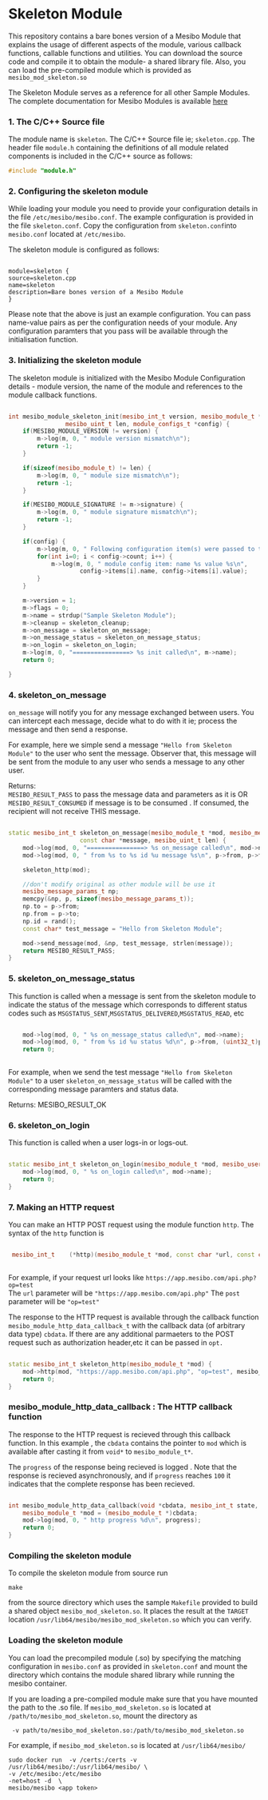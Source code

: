 # Skeleton Module

This repository contains a bare bones version of a Mesibo Module that explains the usage of different aspects of the module, various callback functions, callable functions and utilities. You can download the source code and compile it to obtain the module- a shared library file. Also, you can load the pre-compiled module which is provided as `mesibo_mod_skeleton.so`

The Skeleton Module serves as a reference for all other Sample Modules. The complete documentation for Mesibo Modules is available [here](https://mesibo.com/documentation/loadable-modules/)

### 1. The C/C++ Source file
The module name is `skeleton`. The C/C++ Source file ie; `skeleton.cpp`. The header file `module.h` containing the definitions of all module related components is included in the C/C++ source as follows:
```cpp
#include "module.h"
```
### 2. Configuring the skeleton module
While loading your module you need to provide your configuration details in the file `/etc/mesibo/mesibo.conf`. The example configuration is provided in the file `skeleton.conf`. Copy the configuration from `skeleton.conf`into `mesibo.conf` located at `/etc/mesibo`.

The skeleton module is configured as follows:
```

module=skeleton {
source=skeleton.cpp
name=skeleton
description=Bare bones version of a Mesibo Module
}

```
Please note that the above is just an example configuration. You can pass name-value pairs as per the configuration needs of your module. Any configuration paramters that you pass will be available through the initialisation function.

### 3. Initializing the skeleton module
The skeleton module is initialized with the Mesibo Module Configuration details - module version, the name of the module and  references to the module callback functions.
```cpp

int mesibo_module_skeleton_init(mesibo_int_t version, mesibo_module_t *m,
				mesibo_uint_t len, module_configs_t *config) {
	if(MESIBO_MODULE_VERSION != version) {
		m->log(m, 0, " module version mismatch\n");
		return -1;
	}

	if(sizeof(mesibo_module_t) != len) {
		m->log(m, 0, " module size mismatch\n");
		return -1;
	}

	if(MESIBO_MODULE_SIGNATURE != m->signature) {
		m->log(m, 0, " module signature mismatch\n");
		return -1;
	}

	if(config) {
		m->log(m, 0, " Following configuration item(s) were passed to the module\n");
		for(int i=0; i < config->count; i++) {
			m->log(m, 0, " module config item: name %s value %s\n", 
					config->items[i].name, config->items[i].value);
		}
	}

	m->version = 1;
	m->flags = 0;
	m->name = strdup("Sample Skeleton Module");
	m->cleanup = skeleton_cleanup;
	m->on_message = skeleton_on_message;
	m->on_message_status = skeleton_on_message_status;
	m->on_login = skeleton_on_login;
	m->log(m, 0, "================> %s init called\n", m->name);
	return 0;

}

```
### 4. skeleton_on_message
`on_message` will notify you for any message exchanged between users. You can intercept each message, decide what to do with it ie; process the message and then send a response. 

For example, here we simple send a message `"Hello from Skeleton Module"` to the user who sent the message. Observer that, this message will be sent from the module to any user who sends a message to any other user.

Returns:   
`MESIBO_RESULT_PASS` to pass the message data and parameters as it is 
 OR
`MESIBO_RESULT_CONSUMED` if message is to be consumed . If consumed, the recipient will not receive THIS message.

```cpp

static mesibo_int_t skeleton_on_message(mesibo_module_t *mod, mesibo_message_params_t *p, 
					const char *message, mesibo_uint_t len) {
	mod->log(mod, 0, "================> %s on_message called\n", mod->name);
	mod->log(mod, 0, " from %s to %s id %u message %s\n", p->from, p->to, (uint32_t) p->id, message);

	skeleton_http(mod);

	//don't modify original as other module will be use it 
	mesibo_message_params_t	np;
	memcpy(&np, p, sizeof(mesibo_message_params_t));
	np.to = p->from;
	np.from = p->to;
	np.id = rand();
	const char* test_message = "Hello from Skeleton Module";

	mod->send_message(mod, &np, test_message, strlen(message));
	return MESIBO_RESULT_PASS; 
}

```
### 5. skeleton_on_message_status
This function is called when a message is sent from the skeleton module to indicate the status of the message which corresponds to different status codes such as `MSGSTATUS_SENT`,`MSGSTATUS_DELIVERED`,`MSGSTATUS_READ`, etc
```cpp

	mod->log(mod, 0, " %s on_message_status called\n", mod->name);
	mod->log(mod, 0, " from %s id %u status %d\n", p->from, (uint32_t)p->id, status);
	return 0;
	
```
For example, when we send the test message `"Hello from Skeleton Module"` to a user `skeleton_on_message_status` will be called with the corresponding message paramters and status data.

Returns:
MESIBO_RESULT_OK

### 6. skeleton_on_login
This function is called when a user  logs-in or logs-out.

```cpp

static mesibo_int_t skeleton_on_login(mesibo_module_t *mod, mesibo_user_t *user) {
	mod->log(mod, 0, " %s on_login called\n", mod->name);
	return 0;
}

```
### 7. Making an HTTP request

You can make an HTTP POST request using the module function `http`.
The syntax of the `http` function is 
```cpp

 mesibo_int_t    (*http)(mesibo_module_t *mod, const char *url, const char *post, mesibo_module_http_data_callback_t cb, void *cbdata, module_http_option_t *opt);
 
```
For example, if your request url looks like  `https://app.mesibo.com/api.php?op=test`   
The `url` parameter will be `"https://app.mesibo.com/api.php"`
The `post` parameter will be `"op=test"`

The response to the HTTP request is available through the callback function `mesibo_module_http_data_callback_t`  with the callback data (of arbitrary data type) `cbdata`. If there are any additional parmaeters to the POST request such as authorization header,etc it can be passed in `opt.`
```cpp

static mesibo_int_t skeleton_http(mesibo_module_t *mod) {
	mod->http(mod, "https://app.mesibo.com/api.php", "op=test", mesibo_module_http_data_callback, mod, NULL);
	return 0;
}

```
### mesibo_module_http_data_callback : The HTTP callback function

The response to the HTTP request is recieved through this callback function. In this example , the `cbdata` contains the pointer to `mod` which is available after casting it from `void*` to `mesibo_module_t*`.

The `progress` of the response being recieved is logged . Note that the response is recieved asynchronously, and if `progress` reaches `100` it indicates that the complete response has been recieved.

```cpp

int mesibo_module_http_data_callback(void *cbdata, mesibo_int_t state, mesibo_int_t progress, const char *buffer, mesibo_int_t size) {
	mesibo_module_t *mod = (mesibo_module_t *)cbdata;
	mod->log(mod, 0, " http progress %d\n", progress);
	return 0;
}

```

### Compiling the skeleton module

To compile the skeleton module from source run
```
make
```
from the source directory which uses the sample `Makefile` provided to build a shared object `mesibo_mod_skeleton.so`. It places the result at the `TARGET` location `/usr/lib64/mesibo/mesibo_mod_skeleton.so` which you can verify.

### Loading the skeleton module 
You can load the precompiled module (.so) by specifying the matching configuration in `mesibo.conf` as provided in `skeleton.conf` and mount the directory which contains the module shared library  while running the mesibo container.

If you are loading a pre-compiled module make sure that you have mounted the path to the .so file. If `mesibo_mod_skeleton.so` is located at `/path/to/mesibo_mod_skeleton.so`, mount the directory as 
```
 -v path/to/mesibo_mod_skeleton.so:/path/to/mesibo_mod_skeleton.so

```

For example, if `mesibo_mod_skeleton.so` is located at `/usr/lib64/mesibo/`
```
sudo docker run  -v /certs:/certs -v  /usr/lib64/mesibo/:/usr/lib64/mesibo/ \
-v /etc/mesibo:/etc/mesibo
-net=host -d  \ 
mesibo/mesibo <app token>

```
